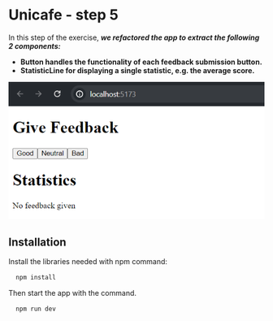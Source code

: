 # Unicafe - step 5

In this step of the exercise, ***we refactored the app to extract the following 2 components:***
* **Button handles the functionality of each feedback submission button.**
* **StatisticLine for displaying a single statistic, e.g. the average score.**

![Web app for collect customer feedback](./src/assets/step4.png)
## Installation

Install the libraries needed with npm command:
```bash
  npm install 
```
Then start the app with the command.
```bash
  npm run dev
```